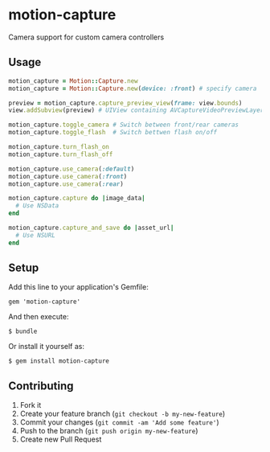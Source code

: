 # motion-capture

Camera support for custom camera controllers

## Usage

``` ruby
motion_capture = Motion::Capture.new
motion_capture = Motion::Capture.new(device: :front) # specify camera

preview = motion_capture.capture_preview_view(frame: view.bounds)
view.addSubview(preview) # UIView containing AVCaptureVideoPreviewLayer

motion_capture.toggle_camera # Switch between front/rear cameras
motion_capture.toggle_flash  # Switch bettwen flash on/off

motion_capture.turn_flash_on
motion_capture.turn_flash_off

motion_capture.use_camera(:default)
motion_capture.use_camera(:front)
motion_capture.use_camera(:rear)

motion_capture.capture do |image_data|
  # Use NSData
end

motion_capture.capture_and_save do |asset_url|
  # Use NSURL
end
```

## Setup

Add this line to your application's Gemfile:

    gem 'motion-capture'

And then execute:

    $ bundle

Or install it yourself as:

    $ gem install motion-capture

## Contributing

1. Fork it
2. Create your feature branch (`git checkout -b my-new-feature`)
3. Commit your changes (`git commit -am 'Add some feature'`)
4. Push to the branch (`git push origin my-new-feature`)
5. Create new Pull Request

